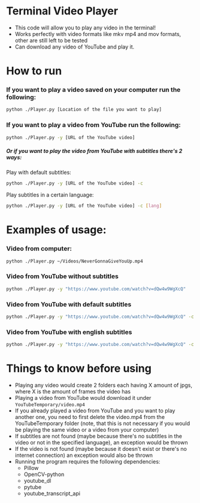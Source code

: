 # Terminal Video Player

- This code will allow you to play any video in the terminal!
- Works perfectly with video formats like mkv mp4 and mov formats, other are still left to be tested
- Can download any video of YouTube and play it.

# How to run

### If you want to play a video saved on your computer run the following:
```bash
python ./Player.py [Location of the file you want to play]
```
### If you want to play a video from YouTube run the following:

```bash
python ./Player.py -y [URL of the YouTube video]
```

##### Or if you want to play the video from YouTube with subtitles there's 2 ways:

Play with default subtitles:
```bash
python ./Player.py -y [URL of the YouTube video] -c
```
Play subtitles in a certain language:
```bash
python ./Player.py -y [URL of the YouTube video] -c [lang]
```

# Examples of usage:

### Video from computer:
```bash
python ./Player.py ~/Videos/NeverGonnaGiveYouUp.mp4
```
### Video from YouTube without subtitles
```bash
python ./Player.py -y "https://www.youtube.com/watch?v=dQw4w9WgXcQ"
```
### Video from YouTube with default subtitles
```bash
python ./Player.py -y "https://www.youtube.com/watch?v=dQw4w9WgXcQ" -c
```
### Video from YouTube with english subtitles
```bash
python ./Player.py -y "https://www.youtube.com/watch?v=dQw4w9WgXcQ" -c en
```

# Things to know before using

- Playing any video would create 2 folders each having X amount of jpgs, where X is the amount of frames the video has 
- Playing a video from YouTube would download it under ``` YouTubeTemporary/video.mp4 ```
- If you already played a video from YouTube and you want to play another one, you need to first delete the video.mp4 from the YouTubeTemporary folder (note, that this is not necessary if you would be playing the same video or a video from your computer)
- If subtitles are not found (maybe because there's no subtitles in the video or not in the specified language), an exception would be thrown
- If the video is not found (maybe because it doesn't exist or there's no internet connection) an exception would also be thrown 
- Running the program requires the following dependencies:
  - Pillow
  - OpenCV-python
  - youtube_dl
  - pytube
  - youtube_transcript_api
